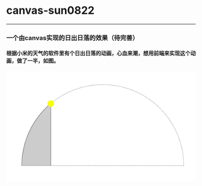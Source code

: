 # canvas-sun0822
------

### 一个由canvas实现的日出日落的效果（待完善）  

#### 根据小米的天气的软件里有个日出日落的动画，心血来潮，想用前端来实现这个动画，做了一半，如图。  
![](https://github.com/sqh17/canvas-sun/raw/master/images/img.png)